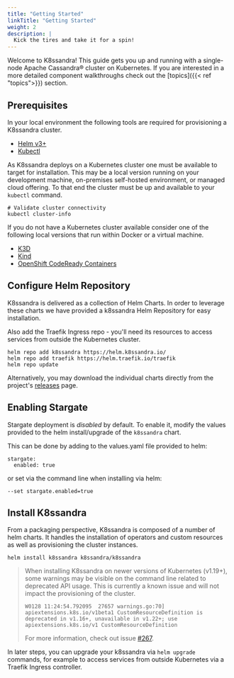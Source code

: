 ```yaml
---
title: "Getting Started"
linkTitle: "Getting Started"
weight: 2
description: |
  Kick the tires and take it for a spin!
---
```


Welcome to K8ssandra! This guide gets you up and running with a single-node Apache Cassandra&reg; cluster on Kubernetes. If you are interested in a more detailed component walkthroughs check out the [topics]({{< ref "topics">}}) section.

## Prerequisites

In your local environment the following tools are required for provisioning a K8ssandra cluster.

* [Helm v3+](https://helm.sh/docs/intro/install/)
* [Kubectl](https://kubernetes.io/docs/tasks/tools/install-kubectl/)

As K8ssandra deploys on a Kubernetes cluster one must be available to target for installation. This may be a local version running on your development machine, on-premises self-hosted environment, or managed cloud offering. To that end the cluster must be up and available to your `kubectl` command.

```console
# Validate cluster connectivity
kubectl cluster-info
```

If you do not have a Kubernetes cluster available consider one of the following local versions that run within Docker or a virtual machine.

* [K3D](https://k3d.io/)
* [Kind](https://kind.sigs.k8s.io/)
* [OpenShift CodeReady Containers](https://developers.redhat.com/products/codeready-containers/overview)

## Configure Helm Repository

K8ssandra is delivered as a collection of Helm Charts. In order to leverage these charts we have provided a k8ssandra Helm Repository for easy installation. 

Also add the Traefik Ingress repo - you'll need its resources to access services from outside the Kubernetes cluster.

```console
helm repo add k8ssandra https://helm.k8ssandra.io/
helm repo add traefik https://helm.traefik.io/traefik
helm repo update
```

Alternatively, you may download the individual charts directly from the project's [releases](https://github.com/k8ssandra/k8ssandra/releases) page.

## Enabling Stargate

Stargate deployment is *disabled* by default. To enable it, modify the values provided to the helm install/upgrade of the
`k8ssandra` chart.

This can be done by adding to the values.yaml file provided to helm:

```
stargate:
  enabled: true
```

or set via the command line when installing via helm:

```
--set stargate.enabled=true
```

## Install K8ssandra

From a packaging perspective, K8ssandra is composed of a number of helm charts. It handles the installation of operators and custom resources as well as
provisioning the cluster instances.

```console
helm install k8ssandra k8ssandra/k8ssandra
```

> When installing K8ssandra on newer versions of Kubernetes (v1.19+), some warnings may be visible on the command line 
> related to deprecated API usage.  This is currently a known issue and will not impact the provisioning of the cluster.
> 
> ```
> W0128 11:24:54.792095  27657 warnings.go:70] apiextensions.k8s.io/v1beta1 CustomResourceDefinition is deprecated in v1.16+, unavailable in v1.22+; use apiextensions.k8s.io/v1 CustomResourceDefinition
> ```
> 
> For more information, check out issue [#267](https://github.com/k8ssandra/k8ssandra/issues/267).

In later steps, you can upgrade your k8ssandra via `helm upgrade` commands, for example to access services from outside Kubernetes via a Traefik Ingress controller.
